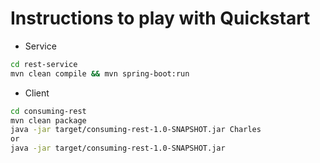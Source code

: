 # Instructions to play with Quickstart 

- Service
```bash
cd rest-service
mvn clean compile && mvn spring-boot:run
```

- Client
```bash
cd consuming-rest
mvn clean package
java -jar target/consuming-rest-1.0-SNAPSHOT.jar Charles
or 
java -jar target/consuming-rest-1.0-SNAPSHOT.jar
```